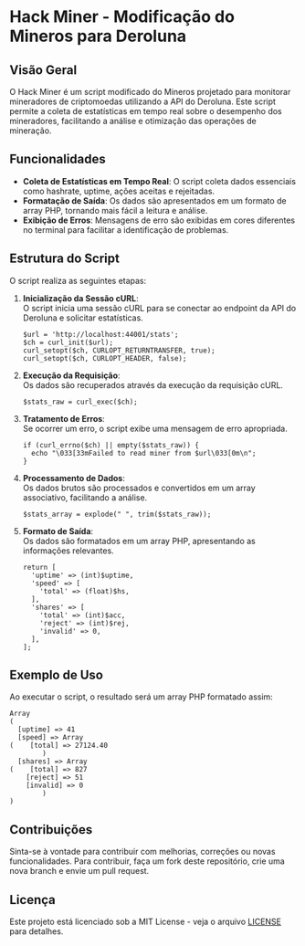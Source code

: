 <h1>Hack Miner - Modificação do Mineros para Deroluna</h1>

<h2>Visão Geral</h2>
<p>O Hack Miner é um script modificado do Mineros projetado para monitorar mineradores de criptomoedas utilizando a API do Deroluna. Este script permite a coleta de estatísticas em tempo real sobre o desempenho dos mineradores, facilitando a análise e otimização das operações de mineração.</p>

<h2>Funcionalidades</h2>
<ul>
    <li><strong>Coleta de Estatísticas em Tempo Real</strong>: O script coleta dados essenciais como hashrate, uptime, ações aceitas e rejeitadas.</li>
    <li><strong>Formatação de Saída</strong>: Os dados são apresentados em um formato de array PHP, tornando mais fácil a leitura e análise.</li>
    <li><strong>Exibição de Erros</strong>: Mensagens de erro são exibidas em cores diferentes no terminal para facilitar a identificação de problemas.</li>
</ul>

<h2>Estrutura do Script</h2>
<p>O script realiza as seguintes etapas:</p>

<ol>
    <li>
        <strong>Inicialização da Sessão cURL</strong>:<br>
        O script inicia uma sessão cURL para se conectar ao endpoint da API do Deroluna e solicitar estatísticas.
        <pre><code>$url = 'http://localhost:44001/stats';<br>$ch = curl_init($url);<br>curl_setopt($ch, CURLOPT_RETURNTRANSFER, true);<br>curl_setopt($ch, CURLOPT_HEADER, false);</code></pre>
    </li>
    <li>
        <strong>Execução da Requisição</strong>:<br>
        Os dados são recuperados através da execução da requisição cURL.
        <pre><code>$stats_raw = curl_exec($ch);</code></pre>
    </li>
    <li>
        <strong>Tratamento de Erros</strong>:<br>
        Se ocorrer um erro, o script exibe uma mensagem de erro apropriada.
        <pre><code>if (curl_errno($ch) || empty($stats_raw)) {<br>&nbsp;&nbsp;echo "\033[33mFailed to read miner from $url\033[0m\n";<br>}</code></pre>
    </li>
    <li>
        <strong>Processamento de Dados</strong>:<br>
        Os dados brutos são processados e convertidos em um array associativo, facilitando a análise.
        <pre><code>$stats_array = explode(" ", trim($stats_raw));</code></pre>
    </li>
    <li>
        <strong>Formato de Saída</strong>:<br>
        Os dados são formatados em um array PHP, apresentando as informações relevantes.
        <pre><code>return [<br>&nbsp;&nbsp;'uptime' => (int)$uptime,<br>&nbsp;&nbsp;'speed' => [<br>&nbsp;&nbsp;&nbsp;&nbsp;'total' => (float)$hs,<br>&nbsp;&nbsp;],<br>&nbsp;&nbsp;'shares' => [<br>&nbsp;&nbsp;&nbsp;&nbsp;'total' => (int)$acc,<br>&nbsp;&nbsp;&nbsp;&nbsp;'reject' => (int)$rej,<br>&nbsp;&nbsp;&nbsp;&nbsp;'invalid' => 0,<br>&nbsp;&nbsp;],<br>];</code></pre>
    </li>
</ol>

<h2>Exemplo de Uso</h2>
<p>Ao executar o script, o resultado será um array PHP formatado assim:</p>
<pre><code>Array<br>(<br>&nbsp;&nbsp;[uptime] => 41<br>&nbsp;&nbsp;[speed] => Array<br>(&nbsp;&nbsp;&nbsp;&nbsp;[total] => 27124.40<br>        )<br>&nbsp;&nbsp;[shares] => Array<br>(&nbsp;&nbsp;&nbsp;&nbsp;[total] => 827<br>&nbsp;&nbsp;&nbsp;&nbsp;[reject] => 51<br>&nbsp;&nbsp;&nbsp;&nbsp;[invalid] => 0<br>        )<br>)</code></pre>

<h2>Contribuições</h2>
<p>Sinta-se à vontade para contribuir com melhorias, correções ou novas funcionalidades. Para contribuir, faça um fork deste repositório, crie uma nova branch e envie um pull request.</p>

<h2>Licença</h2>
<p>Este projeto está licenciado sob a MIT License - veja o arquivo <a href="LICENSE">LICENSE</a> para detalhes.</p>

